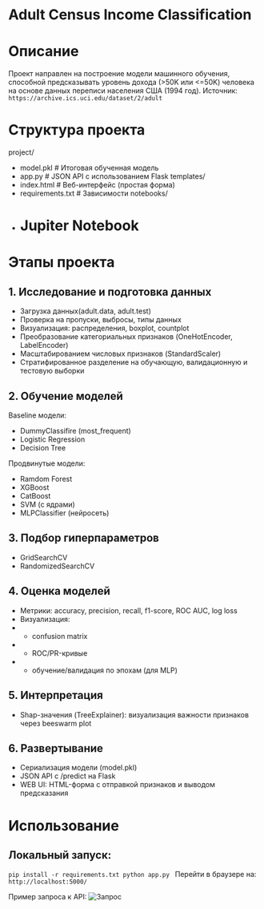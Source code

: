 # Adult Census Income Classification

# Описание
Проект направлен на построение модели машинного обучения, способной предсказывать уровень дохода (>50K или <=50K) человека на основе данных переписи населения США (1994 год).
Источник: `https://archive.ics.uci.edu/dataset/2/adult`

# Структура проекта
project/
- model.pkl # Итоговая обученная модель
- app.py # JSON API с использованием Flask
templates/
- index.html # Веб-интерфейс (простая форма)
- requirements.txt # Зависимости
notebooks/
- # Jupiter Notebook

# Этапы проекта
## 1. Исследование и подготовка данных
- Загрузка данных(adult.data, adult.test)
- Проверка на пропуски, выбросы, типы данных
- Визуализация: распределения, boxplot, countplot
- Преобразование категориальных признаков (OneHotEncoder, LabelEncoder)
- Масштабированием числовых признаков (StandardScaler)
- Стратифированное разделение на обучающую, валидационную и тестовую выборки

## 2. Обучение моделей
Baseline модели:
- DummyClassifire (most_frequent)
- Logistic Regression
- Decision Tree

Продвинутые модели:
- Ramdom Forest
- XGBoost
- CatBoost
- SVM (с ядрами)
- MLPClassifier (нейросеть)

## 3. Подбор гиперпараметров
- GridSearchCV
- RandomizedSearchCV

## 4. Оценка моделей
- Метрики: accuracy, precision, recall, f1-score, ROC AUC, log loss
- Визуализация:
- - confusion matrix
- - ROC/PR-кривые
- - обучение/валидация по эпохам (для MLP)

## 5. Интерпретация
- Shap-значения (TreeExplainer): визуализация важности признаков через beeswarm plot

## 6. Развертывание
- Сериализация модели (model.pkl)
- JSON API с /predict на Flask
- WEB UI: HTML-форма с отправкой признаков и выводом предсказания

# Использование
## Локальный запуск:
`pip install -r requirements.txt
python app.py
`
Перейти в браузере на: `http://localhost:5000/`

Пример запроса к API:
![Запрос]()
